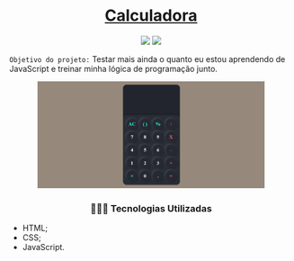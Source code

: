 <h1 align="center"> <a href="https://gustavo-freita.github.io/Calculadora/">Calculadora</a></h1>

<p align="center">
  <img src="https://img.shields.io/static/v1?label=Visual Studio Code&message=IDE&color=blue&style=for-the-badge&logo=VSCODE"/>
  <img src="http://img.shields.io/static/v1?label=STATUS&message=CONCLUIDO&color=GREEN&style=for-the-badge"/>
</p>

`Objetivo do projeto:` Testar mais ainda o quanto eu estou aprendendo de JavaScript e treinar minha lógica de programação junto. 

<p align="center">
 <img width="80%" src="calculadora.png">
</p>


<h3 align="center">👩🏽‍💻 Tecnologias Utilizadas</h3>   

* HTML;
* CSS;
* JavaScript.
